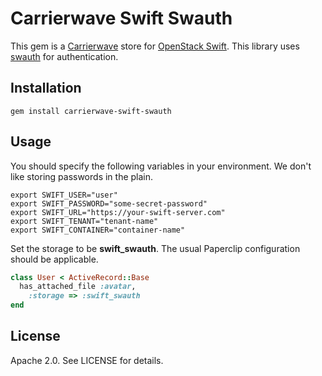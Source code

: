 # Carrierwave Swift Swauth

This gem is a [Carrierwave](https://github.com/jnicklas/carrierwave/) store for [OpenStack Swift](swift.openstack.org). This library uses [swauth](https://github.com/gholt/swauth) for authentication.

## Installation

```
gem install carrierwave-swift-swauth
```

## Usage

You should specify the following variables in your environment. We don't like storing passwords in the plain.

```
export SWIFT_USER="user"
export SWIFT_PASSWORD="some-secret-password"
export SWIFT_URL="https://your-swift-server.com"
export SWIFT_TENANT="tenant-name"
export SWIFT_CONTAINER="container-name"
```

Set the storage to be __swift_swauth__. The usual Paperclip configuration should be applicable.

``` ruby
class User < ActiveRecord::Base
  has_attached_file :avatar,
    :storage => :swift_swauth
end
```

## License

Apache 2.0. See LICENSE for details.
